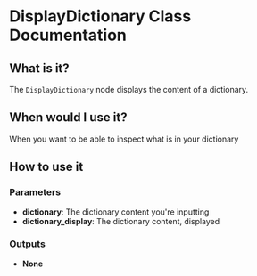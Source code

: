 **DisplayDictionary Class Documentation**
=====================================

## What is it?

The `DisplayDictionary` node displays the content of a dictionary.

## When would I use it?

When you want to be able to inspect what is in your dictionary

## How to use it

### Parameters

- **dictionary**:  The dictionary content you're inputting
- **dictionary_display**: The dictionary content, displayed

### Outputs
- **None**